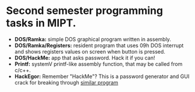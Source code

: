 # Second semester programming tasks in MIPT.
- **DOS/Ramka:** simple DOS graphical program written in assembly.
- **DOS/Ramka/Registers:** resident program that uses 09h DOS interrupt and shows registers values on screen when button is pressed.
- **DOS/HackMe:** app that asks password. Hack it if you can!
- **Printf:** systemV printf-like assembly function, that may be called from c/c++.
- **HackEgor:** Remember "HackMe"? This is a password generator and GUI crack for breaking through [similar program](https://github.com/Krym4s/passhack)
